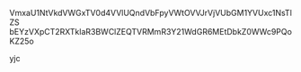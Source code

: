 VmxaU1NtVkdVWGxTV0d4VVlUQndVbFpyVWtOVVJrVjVUbGM1YVUxc1NsTlZS
bEYzVXpCT2RXTklaR3BWClZEQTVRMmR3Y21WdGR6MEtDbkZ0WWc9PQoKZ25o

yjc